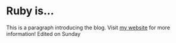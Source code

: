  # Ruby is...

This is a paragraph introducing the blog. Visit [my website](https://example.com) for more information! Edited on Sunday